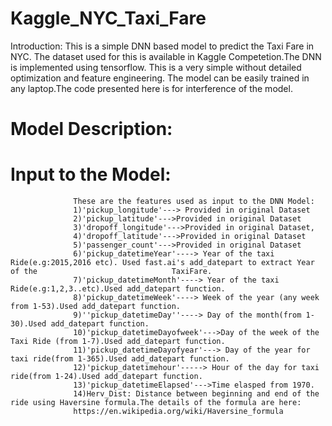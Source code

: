 # Kaggle_NYC_Taxi_Fare
Introduction:
            This is a simple DNN based model to predict the Taxi Fare in NYC. The dataset used for this is available in Kaggle Competetion.The DNN is implemented using tensorflow. This is a very simple without detailed optimization and feature engineering. The model can be easily trained in any laptop.The code presented here is for interference of the model.
       
# Model Description:
# Input to the Model:
                  These are the features used as input to the DNN Model:
                  1)'pickup_longitude'---> Provided in original Dataset
                  2)'pickup_latitude'--->Provided in original Dataset
                  3)'dropoff_longitude'--->Provided in original Dataset,
                  4)'dropoff_latitude'--->Provided in original Dataset
                  5)'passenger_count'--->Provided in original Dataset
                  6)'pickup_datetimeYear'----> Year of the taxi Ride(e.g:2015,2016 etc). Used fast.ai's add_datepart to extract Year of the                              TaxiFare.
                  7)'pickup_datetimeMonth'----> Year of the taxi Ride(e.g:1,2,3..etc).Used add_datepart function.
                  8)'pickup_datetimeWeek'----> Week of the year (any week from 1-53).Used add_datepart function.
                  9)''pickup_datetimeDay''----> Day of the month(from 1-30).Used add_datepart function.
                  10)'pickup_datetimeDayofweek'--->Day of the week of the Taxi Ride (from 1-7).Used add_datepart function.
                  11)'pickup_datetimeDayofyear'---> Day of the year for taxi ride(from 1-365).Used add_datepart function.
                  12)'pickup_datetimehour'-----> Hour of the day for taxi ride(from 1-24).Used add_datepart function.
                  13)'pickup_datetimeElapsed'--->Time elasped from 1970.
                  14)Herv_Dist: Distance between beginning and end of the ride using Haversine formula.The details of the formula are here:
                  https://en.wikipedia.org/wiki/Haversine_formula
      


